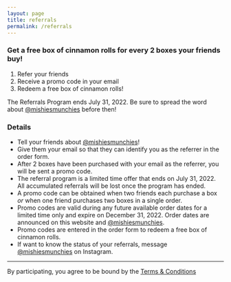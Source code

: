 ```yaml
---
layout: page
title: referrals
permalink: /referrals
---
```


<!-- <img class="menu-img" 
     src="../assets/img/referrals.svg"
     alt="Referrals"/> -->

### Get a free box of cinnamon rolls for every 2 boxes your friends buy!
1. Refer your friends
2. Receive a promo code in your email
3. Redeem a free box of cinnamon rolls!

The Referrals Program ends July 31, 2022. Be sure to spread the word about [@mishiesmunchies](https://www.instagram.com/mishiesmunchies/) before then!

### Details
- Tell your friends about [@mishiesmunchies](https://www.instagram.com/mishiesmunchies/)! 
- Give them your email so that they can identify you as the referrer in the order form.
- After 2 boxes have been purchased with your email as the referrer, you will be sent a promo code. 
- The referral program is a limited time offer that ends on July 31, 2022. All accumulated referrals will be lost once the program has ended.
- A promo code can be obtained when two friends each purchase a box *or* when one friend purchases two boxes in a single order.
- Promo codes are valid during any future available order dates for a limited time only and expire on December 31, 2022. Order dates are announced on this website and [@mishiesmunchies](https://www.instagram.com/mishiesmunchies/). 
- Promo codes are entered in the order form to redeem a free box of cinnamon rolls.
- If want to know the status of your referrals, message [@mishiesmunchies](https://www.instagram.com/mishiesmunchies/) on Instagram.

---

By participating, you agree to be bound by the [Terms & Conditions](terms)
